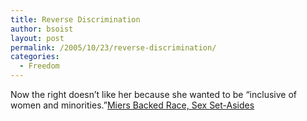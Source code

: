 ```yaml
---
title: Reverse Discrimination
author: bsoist
layout: post
permalink: /2005/10/23/reverse-discrimination/
categories:
  - Freedom
---
```

Now the right doesn&#8217;t like her because she wanted to be &#8220;inclusive of women and minorities.&#8221;[Miers Backed Race, Sex Set-Asides][1]

 [1]: http://www.washingtonpost.com/wp-dyn/content/article/2005/10/21/AR2005102102139.html